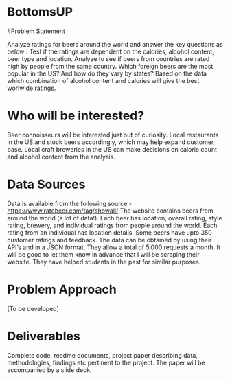 # BottomsUP

#Problem Statement

Analyze ratings for beers around the world and answer the key questions as below :
Test if the ratings are dependent on the calories, alcohol content, beer type and location.
Analyze to see if beers from countries are rated high by people from the same country.
Which foreign beers are the most popular in the US? And how do they vary by states?
Based on the data which combination of alcohol content and calories will give the best worlwide ratings.

# Who will be interested?
Beer connoisseurs will be interested just out of curiosity. Local restaurants in the US and stock beers accordingly, which may help expand customer base. Local craft breweries in the US can make decisions on calorie count and alcohol content from the analysis.

# Data Sources
Data is available from the following source - https://www.ratebeer.com/tag/showall/
The website contains beers from around the world (a lot of data!). Each beer has location, overall rating, style rating, brewery, and individual ratings from people around the world. Each rating from an individual has location details. Some beers have upto 350 customer ratings and feedback.
The data can be obtained by using their API’s and in a JSON format. They allow a total of 5,000 requests a month. It will be good to let them know in advance that I will be scraping their website. They have helped students in the past for similar purposes.

# Problem Approach
[To be developed]

# Deliverables
Complete code, readme documents, project paper describing data, methodologies, findings etc pertinent to the project. The paper will be accompanied by a slide deck.
